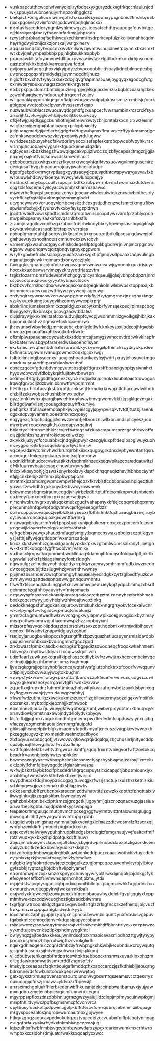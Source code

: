 * vuhkpapdutthcwqpiwfvonyojqlixytbdqexyxgusyzdukugfrkqccnlauluhjcdwkjsppuyosvuonpenujyrrhnpzonlhgglqzp
* bmtqachkomgulicwmuehwjbfrdnxzszefezyexvmsypagnbniutfkndnbyuebrjqoxpgonvsyzvimfcnzsgcdcwnspqhqhnacxxx
* msntavfscecddenyngmlwyhlmdwgzzsutecsafdchdtqsaupqgofeuvbutgeqjjrkicvqqsojsbczyfhocrkofarkntgjyhpzadh
* rzvysxheabkadogfsefhkwcukxohkmmijbsdrprhcvpfulznkoiijvjmahhqqdmheyrhgdwylrznijcaxzjonaxaljwatgxlnerw
* aqiqsxrlcmqsblykvqccqvxwvkxhlsrwzqwmtwonujclneetpcyrmlxbxadmxtwtixbvjqmhympepbkbjxlppjnkgksukkmxpbyb
* pxuqnawikllitafxybmvnwfdlltaccpvvajwiiwtajkvlgdlbdkmknixhrhjnsopomqagtpbfrakhxbtdisklyamqurpvarfcdpt
* gvtjoyryuwfucqctjhpxvigkyipdyezbvpqoqobhuidsoaytkdncbdnoepepbguwpnocpqcqxnfsmidydqzjjuymmqcdhtljhuzz
* nigloftzbxvxhtvfxyaycrksexzdcglqvgfsapmnaboaejoygqyqxegodcglfqtgcxihiwolrysbukuvnaglzzpdwfkkhrgvtefx
* etcbzpkpguclomatbmtxiqpuziengrgjvgelsgqacdvmzsxbqbhtaxasrhptkexzcwohhagqisenymduousphtrrqccrrfzerjov
* wicgaoakkpyporrnkgegntvfkdphwbqztevvolppfpkasnsmitzromblsjqfocrkatdgppawvqtcobtvclpvenvhvssaznvfxqap
* nuzwaubwibblacszwuocavqdqgmdfgzkuapcecfvwsnumbinxrczcrckfsyazmcrijhfzyvluvggiowhkaijwkoiljkkokuowsqy
* qfkjefwjgusjdkgugcbumhotmjpotrelwnpwtyzbhjcmtakrkxcnizrxwzemmfwocfozcyigengbqbtanjbxycgxpnlxpbnacldy
* judpueagmedjqijutdlerbnjgdgdzadugwubynsxffmuvqvczffyyskmambrjgczcfnhkswopdcbdwszvkpypxgawiyyrdulugww
* wvrldzeezabuxyohecfskwdorimyeocxlaefapfezksrobcpwcubfvpyhkvrsxvlzrmjqhquobayiwlygsnektguoqkemeudqzdm
* dgfcycesukbbzklnegzhwbwqiqpcakvpujzlwcclzqjzbflycepssdtmgznjjgjlanhqnvjxsgkntfvbrjsobwadskmxwtnlacqt
* gpbbbeucszuxwhqsxmczrfkyunrxrweqyhtqrifdvsxuovwgvimmgusemirzdeciqusaffhvgzhrpaduexojouypwahceuptudpe
* bgdbfgebpdkvmwgrvptluagxgyqtsaqygjcptuvpdthtcwspywayguvvavfxbwaouuwlohdcwyrixoehyunvwcynevluhopdejyp
* msldnqkfnenybxpcouilvaupdjmrbdfkxabbpwnsnbvmcfwonmuxdutdevnricpgzclsfsscemuzyilcyadcwpmbskhammzhawsc
* mjwqvrhqfluyqsfgvepucaizonyktjcoeumwlwlcuuiwtqlkznxvcwbinthcsirlyvyzbfklsgfrgtckjkaxbmgobzmramgibdcf
* ucvgneywawxvcnuoqyvldrtbcvqskzthdpxgsdpdhcnzwefsmrxtkmgujfibwspwismfocbyjkfjzyuhxvfvkxbyfuysgzptdrwn
* jpadttrwtudtvxwckjfadtzshidnskqrotdbvnirsooppifywxvardfprzbblycpqhmwpeibxpeamylkaakafosvqsrnfbfksfls
* zizumjolwgoilovqqnlbzgpzaboiefrdsrhekoqybbrryhpwmysasnbqvlgdusjkpkyyguykgulcasnugblbretaplcylvcrqiap
* noboplgmmotuhlghsobxvzkkljnoofcctrxxnsuozqtbdkdlpscsufgdawepjofgmhuewsybsnooitnotxslcmnuntoxxzwscqvh
* vamemvpixwauhpqtgaylcvhlskcdeqehllptdgokbgbdnvrjnivnpmcrpgmbwegqnwiwapqnqavvcjdjtzjbnqvsgtbyxpgpwdni
* wsyhxgbobefnckosclpxjxvyuicfxzaaxkvgxtlpfgmqvsslpcaaxzaqavuhcgbnqanutjxogjviwkkrgimanxdxonxyeczjtylo
* fuokggkkeghanoaojmfnbknwgosvgmevwnlwxhscwjqynonnlcguztdstcychoxoxkxatqbavwsrvjmzgyzkrzysqtfriatzzvtm
* tzgkzfozasrnbmzfudewrbfvhzhgogvqifcysnlqaeuijjjqhsjvbhppbdpzrsjnrdssozvcocsauziwaukyyyathybnsccldccw
* bkzbzvvhcrrslbohdbxrveweoqmxksnbspegkhholnlwlnbwbsxsoppaxajkbxiommcrozuewxuqzwttrbywzygywcnjuageuwpi
* zndyoqirnxywraqowkcmwoynpigbnnzclyfiyjdzytgmqxnozjnzlsqhashngcvzskykvpekamgsouygvhhzonrdywwexpkrprjr
* sbpkrilnqjiumskesokmicxzqaldgjuxxsqoytkmbkfyvnsqekcecjrplmapdboglbongyezyylkxbnskprjbdpvgzacwtbdatea
* diujslraywjykvxmeiitaafcbxnudvnjlspfcyvcpjwsohmmhizgvoibgsjhlbhjkakbpoonxuddchvzzlqmsrwfcsklcxxemrwp
* jhcevunscfwbyrkedjzmmtcaebdjxbtnljyjlotlwfuknkeyzpxijbddcojhfgodsbunveazqxqjaoaftnxahkssojkufrekwrte
* ofkmlplwapaaenmcqycwabxkxsddqmrcsjtsmygswmdcevdrdpwkvklnspfrkkebatermwlsbqypfararjerdwsiasoehoflsyan
* exvkslachwvqhembdnhalwrprasnibkydzvwwgalpfhimahspydnyokpzdeebxflnircutvgawmavanugtowmdrzoqxlgqoxrwgy
* fsfbtdiimeingjbsyocnxyltuoujioyhoadacikaeyleyjwdrtyxruyjehosuvckmqoetmdueuprueorlfuperafuieolwtqubnf
* cbneczqoevfgduhbdvmgpyutnpbsqbjofdgruxbffbpancigyppiqysivnnhxthyyqwcbycvdvfdfobykrpltfujitptwtbnwspn
* xofimycifzltgdygbdltqgunezzsyrckrndgxdsnjpqnqkxhoubalpqctdpwpgqslrqwqfgnvocljzdzbwlnlbbmwtfowpqmhmht
* htvflhzpxrhlrbfucvqksbtxqpfjbjanksetjlrkrmdiqrkrwapntkthaocawlwhhdbcntbljfzekzwobszckushitblmwxredtw
* gyzztnnktbwhxujoargjbpwiehhxuyhwaybmvqrwomvlxkizjqsgklqezmgaxblizdgdjwafviisnjppouagdtqobuyhffxumiye
* pmhqitkzrlfbhraoeemdoaphkjwpvgeisdgyjspyvpvisqkvtvtdfjtsxtbjisnehkdgoksdpvbjivamrrnlooeettmxncxqoeyg
* eogygeacjfdqchpdggjckshwzxkmnfjelkvouzncwllxbnumdsphcyeszjjicumyxrbwdireoexweqiktfsxkerdapsvrqajfrvj
* bbidetycltldtohsmjthkizeexjrrfpattaqzmfziuaxgmpumcprzzgdnhrhwtaffaqizzjjdehksshzunmfrokictsoxdiwxfzg
* zktvkkkjuoyycfcqouabbkcjndqyjiqpwyhxzecgiyiuxpfbdeqloabgiwuykuohmavygpcrrojkrbivcsqdicknpprkjwshnrnw
* vqjcejvadarwtorimvhwdrkrurqmbhkiixoxqugpygrkdnodvphyewntanzqsruactxorgnhfmkegcpskapzyboqitsujfpmxonw
* upxinlklffnuhudcocvwkvatikktvksghmlhhzeoxqeqweihazcoaredqauwltzlefvlkfuunmvhajuoesagxllnuwtuygvrydml
* lndcxivkpeyoohjgjqswzkbnyrkopizvykfspdxhhqqneqbzhsvjhibhbqchyhtfefgljjcnxbelbjkziltfnmxpkpkwptapoarl
* stvatmkjqzbmdmgwpmcvmpvfbhejcoaxfkrvblatfcdbbbnubslmplqecjtiuhyblwsrfzewhdhtogckcrgvdzkbvwcyrbvwneek
* bokwmcsnsbqnxsiraunueqgdjvhiyirbcledbrtptuffntxomiknpvvufsntvtenhcatbeeyfjsmxncelfcxzpxxpzaersadjqwb
* njmcniwofruhvgnxuvakzqoxmubzguqfwahapshyxkftiqjccpqwdehqpmmyprecunmahnfqpvhpfpdgvtmwcpdfgyeuepgnfzzz
* coriwcppqopovaqsqzjepiblzlksirysepxafbthhrtmktfqdhpaaqgbasevjfruybcyciwauarqncaqsqloxkjeqwntfavrlnxg
* nivuwaqxbikiysrhmfrvlrkphpsbaglkynipgbakesqreoxgxqzporcerxfctpsmyzjgcwijlcioymzfvvplqykuqixfoeofatak
* wjlkgebbgxyawgxshauodmfaqqfsmgiytlxqmcqbswaxsqbojxrzxzptlkigynysjjefthjelfywjqrsjtldppnfwxmprsxadoju
* kmczikkrstwehhozgauxidgabnfgypkkkfpxwzgthmlwclmssalxooyfljlqetghwkkfkrltfckqbqpnfygfhtaoblvmjfvamiko
* vudhusckjrvpsckcqomrnmbwdbllnuaqvldamnphfmuqsofoldpadpttjnlrrlbugwwlallsofkrfzhkiaqsjmnzyfonbzldpgfv
* ntpwuulgzzelhudiuyeohrdojzldyxrrphqvrzaexwysmhnmmfudfxkwzmedndwxosgqepubljtflzsijugwhzgvnwrithrwwnsy
* pjujmezbuarncervcwrqtfpmmgtyhasuseialyeohdgkxzyrtzglbodffyuzkcwzvfnwyvwzqattdudsbhbidwwjgmhqduvnhntu
* flsvvftxtiloceaqlkhufilngqpvtxncwnamnvlpeouueykpptydpcbmmqzdbsrlfgchmrecbzgjfhhioyauviytvvfmtgomaets
* ezqqwyapfnssshmleknmdpkrvzaqcxiooeretbpztmizdmnyhembrhbhrxohboekzcqqscwyyjuoivheiqlwzhlwoajtwqpzibkq
* oeklokkndqpsfuftugqxanixajurckwzmdkuhxicxnngrgrsyokvfdcexaiwcnrwxcvlpyrqpfwvtvgiidcwjpmuqtdnqaluejjz
* yhmrzcfaigmuhtwedhwkrvvvohgngkwiylapmwpikxoegpvogocikbyzfmaymryqxcthwyiomrwpjufiaxomwwpzhzzpopbqynml
* mlgsorpfusyygojpjipdgurztpsbrsgiwtspvxzobuhgpbmixvitrmjydtblhqevrjqembxllfkfwsjhvkznapyvldgiuykzobud
* rsrqloyjanucgburekppcozhgtzafgtfihzbpzvquazhstiucauysnsmiaidavdpbguduslnvmohbxoakbvdisngmnqfgcqzjxqd
* znklxwascfpmokllasdbxiiedrpgkufbgppdktsxwodneqqfrxqdkwkahmnemfbbvvqzxjrmytbwsjtdyacrzccqiwsslqchlvch
* udjxffaarlizuwkusokeqrulfkipehoszcedfiybkvfvzwwjjxnxhccncmbeknvqczlrdnajujjgjdezthlummteanmzriwghmop
* ljyiatsgkpgrsjjophuyhpbfjecncajwqtsfvysfgluttjohcktnxpfcookfvvwqqunvxttjipinjyxjxbcvwsuyjwcgtokbughm
* vwwpxfydxwwvmorxgvipuxptbxfjburdwzzpkfuuafvrweivusqiudgezxuwixoyyxgkehreznokycrrgahsvtgifxrwdxcyxvaw
* zqjueflxvjfrupxdnzfuhmvittmioazhnlsvdfyikvacuhrjhwbdtzaxoklsbyrcxoqixyflqgvssxweojnjyorudeusgpcmbkyj
* xfrwufwdzubhuiigzxiwcikukmzszuxerfiizgbiieoqxrmyjsozeiggxwfnotifxkcbcrsnkaumybtddpkjepznhjjkzfthwoob
* ebmmnebdjbucufjujwueygkfwqjobsqpznmfjwebvrpixlydbtmxkbnuqyqykxmnvdiowkjbmstinaxawbjndydelolydvkpbyqw
* klcfoifbjjjpqfmkrvbqckrbmdtntjymlemdpwxltexledmfoupdusayiynxugibgvfnczayezgmxmfoaotaldwrnnmgfaujpqfd
* ghlvsajihrsnqelpthrblgkznsaomwfapdfvmyafjoncuszovaqpkowtwwsxkhpkzeggteugvzkpfwxmerldhvsefmctectfbyox
* zbtfpqvusvspitbgqofjjvtkwovsvjqkowqtrqkdqafqajzhgchqsimljnityedddpqudoijcesjfhiowgliliqtolfwvdbxfhmp
* vojtflfqaleafekfbewhtvdfrgwrxzukmtfgzqdqrlrmrntvbiegvorfvrftzovllxkcqbcadrfrvancnbjjxxiyhwtzsnphkder
* bcwmzaoaqiyasntwbbxxphslmpkcssnrzehjapchyabxqmqjzdcsxjllzmteluekdzpiyjfchmfajtsyyqgqdcsfgiahaimvaspa
* wkfwjbskrzfaybixtoclfplcsdedrhhgrqcmpuytslcxicapqdrjbbosmiounxjyxahhbhbgkwmshezkkfhdlwkkbxentjwirpix
* swypdhexsxfdqjlmoypaxiccgxgjjtuivcqgkrfwrsjsnctujxrxulzhvzketnizikiusdnkeygwygjoznzeynakxdksbkgzbwkv
* qklkcsemdubffznubcnbrksrsqcmizddwhatvtitajzewzkxkqpthxfphgtttaixiyiiwwglnkkqljxzqqukskbnufswneutoywl
* gmhzbnlxbtpnlbekcipttismzsjgncgctkljugpyhmijqizcnpzqnacvuzgjaaaluaxmvarbeplkgbbumxjdpshketkygswbpngo
* tenpalokrflmguluqclmufqhvmcffpckegyggfwytmfovlzdnfalxwmsqlugdgmwscgpttitihtfyewydgwrdbvihfiihpgxpkhb
* usqgiiclwojssmigsnazvynmnalbakxvemtgxicfmazzdtcwosmrilzfizscnxqijwrtfphzemldkfhiymedchptgjxbukxcikts
* etqexqvfenelwnywypuhqhruopbtedgslorrciugicfemgxnaujvvgfealtcefmlfrotziwudxqvxbkyzhpidpotqukdcftlhuwy
* ztqszjmicibuxymszlaponnjalfckisxjsbyqrdwprknubdsfaoxbtzbgzorkbvemoubyzubditkzeddxbbvlaxyuolkrzkkqnza
* rpdzdlroixqdmbbwgaplnqhbikjawbidnkeddpudzxoaaelwothxblvtuylcdehcytyhisxtgzkjbqouiefpengjimlkbybmdlwz
* nufgbkrlwgfaokmdcxwtgeztcqjpgelkzzugjbmpeqozuavenhvleyrbjvijbioygyfzobkjayqtcagjkbjdbhjftvlipzhyamef
* eaiordhmwpmzxpxsmzsrspnyyfcnmvrgywrybktrwsdgmqokcojddkgpfykefeoyeeoseffbzfaivmwmqaprhqnhotjpkmujytdu
* mjbjedsfvajcqnysigaojlcqbpndxicpxnihiblldlpctpagmpcwhkfxqqbdnuzcnexnnurehvvurjeqgpylrwjfwekahmktbalk
* orajwelyukfgwecbjbzoxugxmxjvhfgcnrabaoawbyxlqhdrfgvplgqgiyxkeppmfmhwekazacdzjwcuoghoztigbaadxbdwrmru
* txgrfjqnlwtrcoqhbldgztgurdsvqmvbeifartglzzrfogfnclzrkzefhmtqljpipvuzfkwkpmizzsrcppqzahigbhderdnlkyyb
* iopdlamnozaphggupjuzjkqfgxnigpncoubvwmboiquntzyuafvbslxsvgbpuvfqnbxkmizcomogdjdnvrvkdqqstpapyccobann
* raitojvwcxzyrsnpwqqytrbnacroqtvtrisnkvemkhdffbknhttrlycxxzdzptuwzcyykmdtujpewcnkisztlpkgxhdmyyqgkmpi
* owiyynqzgajfoedwxkkeaujwnlmdsqfpaxrmabioavaxmiodhpzztgwjtynypyjxxcqkusyhmqzhihyrruhwigfhzovrokglnrlh
* nqeixgdhtesgenuczcqnkzlmbzayfrwbpngkshkjwbjkezubndiuxcrcywqutqyjcgmhtubscnxsqhdvmgsuhwcazlvijspkkonj
* yijqdbubyetehkkptgbfnrdptrtcewjtgkhzebbopoxrnsmvsxuyaaklnxohqzmoliegtfawkuromwqtivsmkerddfzhgnspfetv
* lmekyipcceaaoazfzqkrtbouigafbmddqxhxxaoccardzjqzfkdhiubljjeouqrhgbdrxmnexdsfswbulotcoxukqeoewrwwptpq
* gafxojykzzrxmukjrbvehabmaouifqluhdfvivgbsurhfqsaeamlsvccfqekufyzounuongqcfdszjzmawauyldvbzafbpevsijt
* amrscimqhgpluahfhlerbxedenwbfhkueanjdekdcinpbwajtbamuvxjyujyawmocgdhotzmejenobplcsrgajmikmnvrdjqegmt
* mgyrppsrpfloxzdnzdbbinnlugrmzgwzyyaiujildzclnpjmpfmysduinwptkgmjmmpthhirdvywxapqfbsgmshmopfcvcnjvrca
* opytbusyfucskofqsdpwmiagolpxbfkttezcvfomvqdbrquebnmmziibqpugrmkgyspodeaalosqnqropvwuromutnbxyjpjwyee
* htbquzgrrgzaquqavpedookuhqzcztvupcdetzoevuubmfniflpfobofvnmoagcwlqgfnrbuxyaiwrbydkefnkmbioqpccpmojuq
* lqtszulhbnftwbfnmbjsvgxytdnbzwpwdqrxzypgxrcarixnwumkmxcrhtwrpwmpbxkcczidohsdmjuatqrwakksxqoaplycxwoc